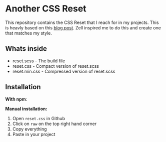 # Another CSS Reset

This repository contains the CSS Reset that I reach for in my projects. This is heavly based on this [blog post](https://zellwk.com/blog/css-reset). Zell inspired me to do this and create one that matches my style.

## Whats inside
 - reset.scss - The build file
 - reset.css - Compact version of reset.scss
 - reset.min.css - Compressed version of reset.scss

## Installation

**With npm**:


**Manual installation:**

1. Open `reset.css` in Github
2. Click on `raw` on the top right hand corner
3. Copy everything
4. Paste in your project
